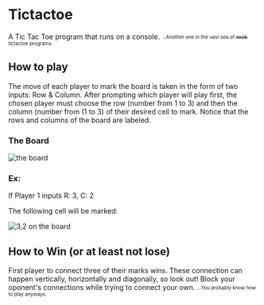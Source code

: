 # Tictactoe
 
A Tic Tac Toe program that runs on a console. <sub><sup>...Another one in the vast sea of <strike> noob</strike> tictactoe programs.</sup></sub>
   
## How to play

The move of each player to mark the board is taken in the form of two inputs: Row & Column.
After prompting which player will play first, the chosen player must choose the row (number from 1 to 3) and then the column (number from (1 to 3) of their desired cell to mark. Notice that the rows and columns of the board are labeled.

### The Board

![the board](https://i.imgur.com/hRfhtcv.jpg)

### Ex: 

If Player 1 inputs R: 3, C: 2
 
The following cell will be marked:

![3,2 on the board](https://i.imgur.com/cwx6Kbk.jpg)

## How to Win (or at least not lose) 

First player to connect three of their marks wins. These connection can happen vertically, horizontally and diagonally, so look out! Block your oponent's connections while trying to connect your own. <sub><sup>...You probably know how to play anyways.</sup></sub>
